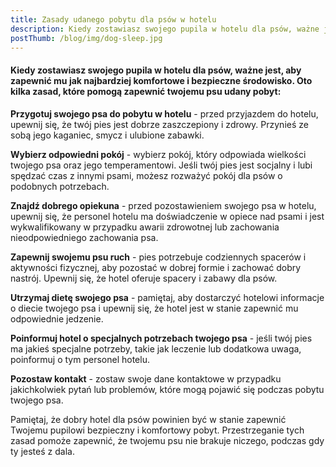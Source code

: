 ```yaml
---
title: Zasady udanego pobytu dla psów w hotelu
description: Kiedy zostawiasz swojego pupila w hotelu dla psów, ważne jest, aby zapewnić mu jak najbardziej komfortowe i bezpieczne środowisko. Oto kilka zasad, które pomogą zapewnić twojemu psu udany pobyt
postThumb: /blog/img/dog-sleep.jpg
---
```


#### Kiedy zostawiasz swojego pupila w hotelu dla psów, ważne jest, aby zapewnić mu jak najbardziej komfortowe i bezpieczne środowisko. Oto kilka zasad, które pomogą zapewnić twojemu psu udany pobyt:

**Przygotuj swojego psa do pobytu w hotelu** - przed przyjazdem do hotelu, upewnij się, że twój pies jest dobrze zaszczepiony i zdrowy. Przynieś ze sobą jego kaganiec, smycz i ulubione zabawki.

**Wybierz odpowiedni pokój** - wybierz pokój, który odpowiada wielkości twojego psa oraz jego temperamentowi. Jeśli twój pies jest socjalny i lubi spędzać czas z innymi psami, możesz rozważyć pokój dla psów o podobnych potrzebach.

**Znajdź dobrego opiekuna** - przed pozostawieniem swojego psa w hotelu, upewnij się, że personel hotelu ma doświadczenie w opiece nad psami i jest wykwalifikowany w przypadku awarii zdrowotnej lub zachowania nieodpowiedniego zachowania psa.

**Zapewnij swojemu psu ruch** - pies potrzebuje codziennych spacerów i aktywności fizycznej, aby pozostać w dobrej formie i zachować dobry nastrój. Upewnij się, że hotel oferuje spacery i zabawy dla psów.

**Utrzymaj dietę swojego psa** - pamiętaj, aby dostarczyć hotelowi informacje o diecie twojego psa i upewnij się, że hotel jest w stanie zapewnić mu odpowiednie jedzenie.

**Poinformuj hotel o specjalnych potrzebach twojego psa** - jeśli twój pies ma jakieś specjalne potrzeby, takie jak leczenie lub dodatkowa uwaga, poinformuj o tym personel hotelu.

**Pozostaw kontakt** - zostaw swoje dane kontaktowe w przypadku jakichkolwiek pytań lub problemów, które mogą pojawić się podczas pobytu twojego psa.

Pamiętaj, że dobry hotel dla psów powinien być w stanie zapewnić Twojemu pupilowi bezpieczny i komfortowy pobyt. Przestrzeganie tych zasad pomoże zapewnić, że twojemu psu nie brakuje niczego, podczas gdy ty jesteś z dala.